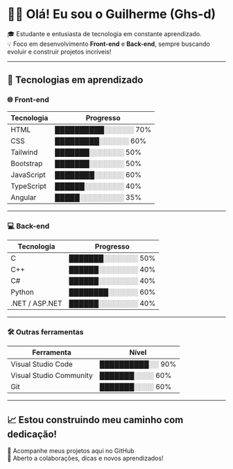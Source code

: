 # 👨‍💻 Olá! Eu sou o Guilherme (Ghs-d)

🎓 Estudante e entusiasta de tecnologia em constante aprendizado.  
💡 Foco em desenvolvimento **Front-end** e **Back-end**, sempre buscando evoluir e construir projetos incríveis!

---

## 🚀 Tecnologias em aprendizado

### 🌐 Front-end
| Tecnologia       | Progresso       |
|------------------|-----------------|
| HTML             | ██████████░░░░░░ 70% |
| CSS              | █████████░░░░░░ 60% |
| Tailwind         | ███████░░░░░░░ 50% |
| Bootstrap        | ███████░░░░░░░ 50% |
| JavaScript       | ████████░░░░░░ 60% |
| TypeScript       | ██████░░░░░░░░ 40% |
| Angular          | █████░░░░░░░░░ 35% |

---

### 💻 Back-end
| Tecnologia       | Progresso       |
|------------------|-----------------|
| C                | ███████░░░░░░░ 50% |
| C++              | ██████░░░░░░░░ 40% |
| C#               | ██████░░░░░░░░ 40% |
| Python           | ████████░░░░░░ 60% |
| .NET / ASP.NET   | ██████░░░░░░░░ 40% |

---

### 🛠️ Outras ferramentas
| Ferramenta              | Nível       |
|-------------------------|-------------|
| Visual Studio Code      | ██████████░░ 90% |
| Visual Studio Community | ███████░░░░ 60% |
| Git                     | ███████░░░░ 60% |

---

## 📈 Estou construindo meu caminho com dedicação!

📌 Acompanhe meus projetos aqui no GitHub  
🤝 Aberto a colaborações, dicas e novos aprendizados!

